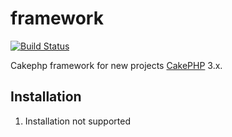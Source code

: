 # framework

[![Build Status](https://travis-ci.org/CodeBlastr/framework.svg?style=flat-square)](https://travis-ci.org/CodeBlastr/framework)

Cakephp framework for new projects [CakePHP](http://cakephp.org) 3.x.


## Installation

1. Installation not supported

<!--
1. Download [Composer](http://getcomposer.org/doc/00-intro.md) or update `composer self-update`.
2. Run `php composer.phar create-project --prefer-dist cakephp/app [app_name]`.

If Composer is installed globally, run
```bash
composer create-project --prefer-dist cakephp/app [app_name]
```

You should now be able to visit the path to where you installed the app and see
the setup traffic lights.

## Configuration

Read and edit `config/app.php` and setup the 'Datasources' and any other
configuration relevant for your application.

-->

